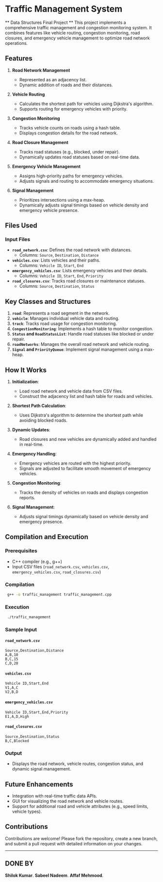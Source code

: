 # Traffic Management System
** Data Structures Final Project **
This project implements a comprehensive traffic management and congestion monitoring system. It combines features like vehicle routing, congestion monitoring, road closures, and emergency vehicle management to optimize road network operations.

## Features

1. **Road Network Management**
   - Represented as an adjacency list.
   - Dynamic addition of roads and their distances.

2. **Vehicle Routing**
   - Calculates the shortest path for vehicles using Dijkstra's algorithm.
   - Supports routing for emergency vehicles with priority.

3. **Congestion Monitoring**
   - Tracks vehicle counts on roads using a hash table.
   - Displays congestion details for the road network.

4. **Road Closure Management**
   - Tracks road statuses (e.g., blocked, under repair).
   - Dynamically updates road statuses based on real-time data.

5. **Emergency Vehicle Management**
   - Assigns high-priority paths for emergency vehicles.
   - Adjusts signals and routing to accommodate emergency situations.

6. **Signal Management**
   - Prioritizes intersections using a max-heap.
   - Dynamically adjusts signal timings based on vehicle density and emergency vehicle presence.

## Files Used

### Input Files
- **`road_network.csv`**: Defines the road network with distances.
  - Columns: `Source`, `Destination`, `Distance`
- **`vehicles.csv`**: Lists vehicles and their paths.
  - Columns: `Vehicle ID`, `Start`, `End`
- **`emergency_vehicles.csv`**: Lists emergency vehicles and their details.
  - Columns: `Vehicle ID`, `Start`, `End`, `Priority`
- **`road_closures.csv`**: Tracks road closures or maintenance statuses.
  - Columns: `Source`, `Destination`, `Status`

## Key Classes and Structures

1. **`road`**: Represents a road segment in the network.
2. **`vehicle`**: Manages individual vehicle data and routing.
3. **`track`**: Tracks road usage for congestion monitoring.
4. **`CongestionMonitoring`**: Implements a hash table to monitor congestion.
5. **`Status` and `RoadStatusList`**: Handle road statuses like blocked or under repair.
6. **`roadNetworks`**: Manages the overall road network and vehicle routing.
7. **`Signal` and `PriorityQueue`**: Implement signal management using a max-heap.

## How It Works

1. **Initialization**:
   - Load road network and vehicle data from CSV files.
   - Construct the adjacency list and hash table for roads and vehicles.

2. **Shortest Path Calculation**:
   - Uses Dijkstra's algorithm to determine the shortest path while avoiding blocked roads.

3. **Dynamic Updates**:
   - Road closures and new vehicles are dynamically added and handled in real-time.

4. **Emergency Handling**:
   - Emergency vehicles are routed with the highest priority.
   - Signals are adjusted to facilitate smooth movement of emergency vehicles.

5. **Congestion Monitoring**:
   - Tracks the density of vehicles on roads and displays congestion reports.

6. **Signal Management**:
   - Adjusts signal timings dynamically based on vehicle density and emergency presence.

## Compilation and Execution

### Prerequisites
- C++ compiler (e.g., g++)
- Input CSV files (`road_network.csv`, `vehicles.csv`, `emergency_vehicles.csv`, `road_closures.csv`)

### Compilation
```bash
 g++ -o traffic_management traffic_management.cpp
```

### Execution
```bash
 ./traffic_management
```

### Sample Input
#### `road_network.csv`
```
Source,Destination,Distance
A,B,10
B,C,15
C,D,20
```

#### `vehicles.csv`
```
Vehicle ID,Start,End
V1,A,C
V2,B,D
```

#### `emergency_vehicles.csv`
```
Vehicle ID,Start,End,Priority
E1,A,D,High
```

#### `road_closures.csv`
```
Source,Destination,Status
B,C,Blocked
```

### Output
- Displays the road network, vehicle routes, congestion status, and dynamic signal management.

## Future Enhancements
- Integration with real-time traffic data APIs.
- GUI for visualizing the road network and vehicle routes.
- Support for additional road and vehicle attributes (e.g., speed limits, vehicle types).



## Contributions
Contributions are welcome! Please fork the repository, create a new branch, and submit a pull request with detailed information on your changes.

---

## DONE BY
 **Shilok Kumar**.
 **Sabeel Nadeem**.
 **Affaf Mehmood**.


